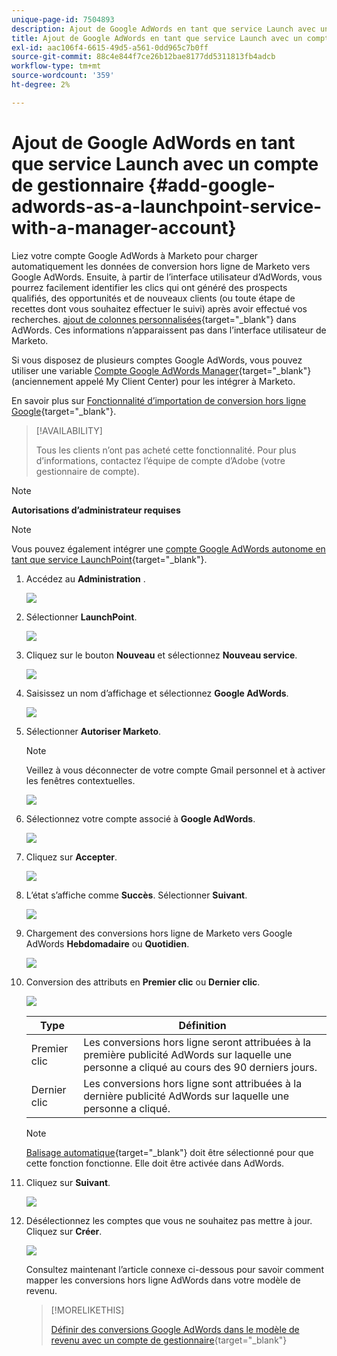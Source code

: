 ```yaml
---
unique-page-id: 7504893
description: Ajout de Google AdWords en tant que service Launch avec un compte de gestionnaire - Documents Marketo - Documentation du produit
title: Ajout de Google AdWords en tant que service Launch avec un compte de gestionnaire
exl-id: aac106f4-6615-49d5-a561-0dd965c7b0ff
source-git-commit: 88c4e844f7ce26b12bae8177dd5311813fb4adcb
workflow-type: tm+mt
source-wordcount: '359'
ht-degree: 2%

---
```


# Ajout de Google AdWords en tant que service Launch avec un compte de gestionnaire {#add-google-adwords-as-a-launchpoint-service-with-a-manager-account}

Liez votre compte Google AdWords à Marketo pour charger automatiquement les données de conversion hors ligne de Marketo vers Google AdWords. Ensuite, à partir de l’interface utilisateur d’AdWords, vous pourrez facilement identifier les clics qui ont généré des prospects qualifiés, des opportunités et de nouveaux clients (ou toute étape de recettes dont vous souhaitez effectuer le suivi) après avoir effectué vos recherches.  [ajout de colonnes personnalisées](https://support.google.com/adwords/answer/3073556){target="_blank"} dans AdWords. Ces informations n’apparaissent pas dans l’interface utilisateur de Marketo.

Si vous disposez de plusieurs comptes Google AdWords, vous pouvez utiliser une variable [Compte Google AdWords Manager](https://www.google.com/adwords/manager-accounts/){target="_blank"} (anciennement appelé My Client Center) pour les intégrer à Marketo.

En savoir plus sur [Fonctionnalité d’importation de conversion hors ligne Google](https://support.google.com/adwords/answer/2998031?hl=en){target="_blank"}.

>[!AVAILABILITY]
>
>Tous les clients n’ont pas acheté cette fonctionnalité. Pour plus d’informations, contactez l’équipe de compte d’Adobe (votre gestionnaire de compte).

>[!NOTE]
>
>**Autorisations d’administrateur requises**

>[!NOTE]
>
>Vous pouvez également intégrer une [compte Google AdWords autonome en tant que service LaunchPoint](/help/marketo/product-docs/administration/additional-integrations/add-google-adwords-as-a-launchpoint-service.md){target="_blank"}.

1. Accédez au **Administration** .

   ![](assets/add-google-adwords-as-a-launchpoint-service-with-a-manager-1.png)

1. Sélectionner **LaunchPoint**.

   ![](assets/add-google-adwords-as-a-launchpoint-service-with-a-manager-2.png)

1. Cliquez sur le bouton **Nouveau** et sélectionnez **Nouveau service**.

   ![](assets/add-google-adwords-as-a-launchpoint-service-with-a-manager-3.png)

1. Saisissez un nom d’affichage et sélectionnez **Google AdWords**.

   ![](assets/add-google-adwords-as-a-launchpoint-service-with-a-manager-4.png)

1. Sélectionner **Autoriser Marketo**.

   >[!NOTE]
   >
   >Veillez à vous déconnecter de votre compte Gmail personnel et à activer les fenêtres contextuelles.

   ![](assets/add-google-adwords-as-a-launchpoint-service-with-a-manager-5.png)

1. Sélectionnez votre compte associé à **Google AdWords**.

   ![](assets/add-google-adwords-as-a-launchpoint-service-with-a-manager-6.png)

1. Cliquez sur **Accepter**.

   ![](assets/add-google-adwords-as-a-launchpoint-service-with-a-manager-7.png)

1. L’état s’affiche comme **Succès**. Sélectionner **Suivant**.

   ![](assets/add-google-adwords-as-a-launchpoint-service-with-a-manager-8.png)

1. Chargement des conversions hors ligne de Marketo vers Google AdWords **Hebdomadaire** ou **Quotidien**.

   ![](assets/add-google-adwords-as-a-launchpoint-service-with-a-manager-9.png)

1. Conversion des attributs en **Premier clic** ou **Dernier clic**.

   ![](assets/add-google-adwords-as-a-launchpoint-service-with-a-manager-10.png)

   | Type | Définition |
   |---|---|
   | Premier clic | Les conversions hors ligne seront attribuées à la première publicité AdWords sur laquelle une personne a cliqué au cours des 90 derniers jours. |
   | Dernier clic | Les conversions hors ligne sont attribuées à la dernière publicité AdWords sur laquelle une personne a cliqué. |

   >[!NOTE]
   >
   >[Balisage automatique](https://support.google.com/adwords/answer/1752125?hl=en){target="_blank"} doit être sélectionné pour que cette fonction fonctionne. Elle doit être activée dans AdWords.

1. Cliquez sur **Suivant**.

   ![](assets/add-google-adwords-as-a-launchpoint-service-with-a-manager-11.png)

1. Désélectionnez les comptes que vous ne souhaitez pas mettre à jour. Cliquez sur **Créer**.

   ![](assets/add-google-adwords-as-a-launchpoint-service-with-a-manager-12.png)

   Consultez maintenant l’article connexe ci-dessous pour savoir comment mapper les conversions hors ligne AdWords dans votre modèle de revenu.

   >[!MORELIKETHIS]
   >
   >[Définir des conversions Google AdWords dans le modèle de revenu avec un compte de gestionnaire](/help/marketo/product-docs/reporting/revenue-cycle-analytics/revenue-cycle-models/set-google-adwords-conversions-in-the-revenue-model-with-a-manager-account.md){target="_blank"}
